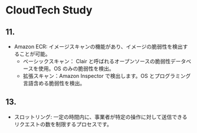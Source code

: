 # CloudTech Study

## 11.

- Amazon ECR: イメージスキャンの機能があり、イメージの脆弱性を検出することが可能。
  - ベーシックスキャン： Clair と呼ばれるオープンソースの脆弱性データベースを使用。OS のみの脆弱性を検出。
  - 拡張スキャン：Amazon Inspector で検出します。OS とプログラミング言語含める脆弱性を検出。

## 13.

- スロットリング: 一定の時間内に、事業者が特定の操作に対して送信できるリクエストの数を制限するプロセスです。
